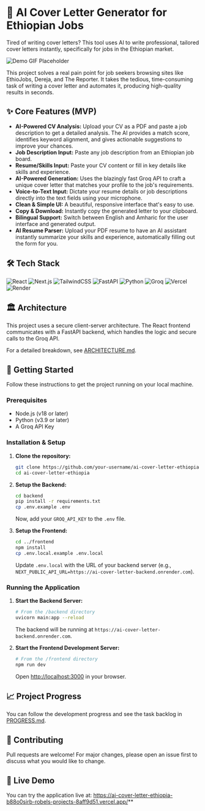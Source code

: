 # 🎯 AI Cover Letter Generator for Ethiopian Jobs

Tired of writing cover letters? This tool uses AI to write professional, tailored cover letters instantly, specifically for jobs in the Ethiopian market.

![Demo GIF Placeholder](https://placehold.co/800x400/2d3748/ffffff?text=Add+a+GIF+Demo+Here)

This project solves a real pain point for job seekers browsing sites like EthioJobs, Dereja, and The Reporter. It takes the tedious, time-consuming task of writing a cover letter and automates it, producing high-quality results in seconds.

## ✨ Core Features (MVP)

*   **AI-Powered CV Analysis:** Upload your CV as a PDF and paste a job description to get a detailed analysis. The AI provides a match score, identifies keyword alignment, and gives actionable suggestions to improve your chances.
*   **Job Description Input:** Paste any job description from an Ethiopian job board.
*   **Resume/Skills Input:** Paste your CV content or fill in key details like skills and experience.
*   **AI-Powered Generation:** Uses the blazingly fast Groq API to craft a unique cover letter that matches your profile to the job's requirements.
*   **Voice-to-Text Input:** Dictate your resume details or job descriptions directly into the text fields using your microphone.
*   **Clean & Simple UI:** A beautiful, responsive interface that's easy to use.
*   **Copy & Download:** Instantly copy the generated letter to your clipboard.
*   **Bilingual Support:** Switch between English and Amharic for the user interface and generated output.
*   **AI Resume Parser:** Upload your PDF resume to have an AI assistant instantly summarize your skills and experience, automatically filling out the form for you.

## 🛠️ Tech Stack

![React](https://img.shields.io/badge/react-%2320232a.svg?style=for-the-badge&logo=react&logoColor=%2361DAFB)
![Next.js](https://img.shields.io/badge/next.js-000000?style=for-the-badge&logo=nextdotjs&logoColor=white)
![TailwindCSS](https://img.shields.io/badge/tailwindcss-%2338B2AC.svg?style=for-the-badge&logo=tailwind-css&logoColor=white)
![FastAPI](https://img.shields.io/badge/FastAPI-005571?style=for-the-badge&logo=fastapi)
![Python](https://img.shields.io/badge/python-3670A0?style=for-the-badge&logo=python&logoColor=ffdd54)
![Groq](https://img.shields.io/badge/Groq-00C65E?style=for-the-badge&logo=c&logoColor=white)
![Vercel](https://img.shields.io/badge/vercel-%23000000.svg?style=for-the-badge&logo=vercel&logoColor=white)
![Render](https://img.shields.io/badge/Render-%46E3B7.svg?style=for-the-badge&logo=render&logoColor=white)

## 🏛️ Architecture

This project uses a secure client-server architecture. The React frontend communicates with a FastAPI backend, which handles the logic and secure calls to the Groq API.

For a detailed breakdown, see [ARCHITECTURE.md](ARCHITECTURE.md).

## 🚀 Getting Started

Follow these instructions to get the project running on your local machine.

### Prerequisites

*   Node.js (v18 or later)
*   Python (v3.9 or later)
*   A Groq API Key

### Installation & Setup

1.  **Clone the repository:**
    ```sh
    git clone https://github.com/your-username/ai-cover-letter-ethiopia.git
    cd ai-cover-letter-ethiopia
    ```

2.  **Setup the Backend:**
    ```sh
    cd backend
    pip install -r requirements.txt
    cp .env.example .env
    ```
    Now, add your `GROQ_API_KEY` to the `.env` file.

3.  **Setup the Frontend:**
    ```sh
    cd ../frontend
    npm install
    cp .env.local.example .env.local
    ```
    Update `.env.local` with the URL of your backend server (e.g., `NEXT_PUBLIC_API_URL=https://ai-cover-letter-backend.onrender.com`).

### Running the Application

1.  **Start the Backend Server:**
    ```sh
    # From the /backend directory
    uvicorn main:app --reload
    ```
    The backend will be running at `https://ai-cover-letter-backend.onrender.com`.

2.  **Start the Frontend Development Server:**
    ```sh
    # From the /frontend directory
    npm run dev
    ```
    Open [http://localhost:3000](http://localhost:3000) in your browser.

## 📈 Project Progress

You can follow the development progress and see the task backlog in [PROGRESS.md](PROGRESS.md).

## 🤝 Contributing

Pull requests are welcome! For major changes, please open an issue first to discuss what you would like to change.
## 🚀 Live Demo

You can try the application live at: https://ai-cover-letter-ethiopia-b88o0sirb-robels-projects-8aff9d51.vercel.app/**

